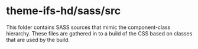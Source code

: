 # theme-ifs-hd/sass/src

This folder contains SASS sources that mimic the component-class hierarchy. These files
are gathered in to a build of the CSS based on classes that are used by the build.
